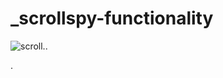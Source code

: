 # _scrollspy-functionality
![scroll](https://user-images.githubusercontent.com/48913682/95672044-5cce7900-0b95-11eb-828c-d8bb0f8c4e93.PNG)..

.
